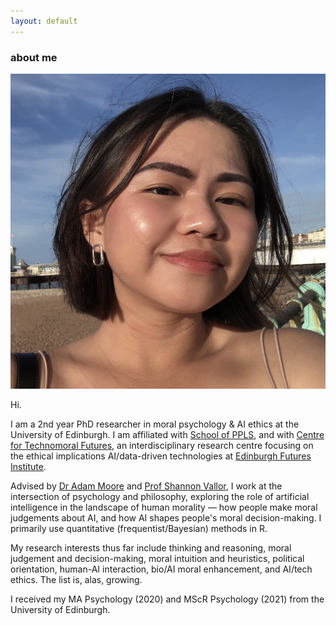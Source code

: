 ```yaml
---
layout: default
---
```


### about me

<img class="profile-picture" src="web-profile.jpg">

Hi. 

I am a 2nd year PhD researcher in moral psychology & AI ethics at the University of Edinburgh. I am affiliated with [School of PPLS](https://www.ed.ac.uk/ppls), and with [Centre for Technomoral Futures](https://www.technomoralfutures.uk), an interdisciplinary research centre focusing on the ethical implications AI/data-driven technologies at [Edinburgh Futures Institute](https://efi.ed.ac.uk).

Advised by [Dr Adam Moore](https://www.ed.ac.uk/profile/adam-moore) and [Prof Shannon Vallor](https://www.ed.ac.uk/profile/shannon-vallor), I work at the intersection of psychology and philosophy, exploring the role of artificial intelligence in the landscape of human morality — how people make moral judgements about AI, and how AI shapes people's moral decision-making. I primarily use quantitative (frequentist/Bayesian) methods in R. 

My research interests thus far include thinking and reasoning, moral judgement and decision-making, moral intuition and heuristics, political orientation, human-AI interaction, bio/AI moral enhancement, and AI/tech ethics. The list is, alas, growing. 

I received my MA Psychology (2020) and MScR Psychology (2021) from the University of Edinburgh. 
